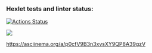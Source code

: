 ### Hexlet tests and linter status:
[![Actions Status](https://github.com/Egortrod/python-project-lvl1/workflows/hexlet-check/badge.svg)](https://github.com/Egortrod/python-project-lvl1/actions)

<a href="https://codeclimate.com/github/Egortrod/project1/maintainability"><img src="https://api.codeclimate.com/v1/badges/8877bd0d9309c6fabbfb/maintainability" /></a>

https://asciinema.org/a/p0cfV9B3n3xvsXY9QP8A39gzV